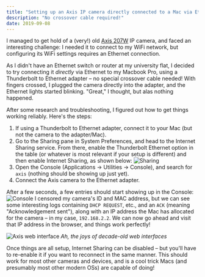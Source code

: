 ```yaml
---
title: "Setting up an Axis IP camera directly connected to a Mac via Ethernet"
description: "No crossover cable required!"
date: 2019-09-08
---
```


I managed to get hold of a (very!) old [Axis 207W](https://www.axis.com/products/axis-207w) IP camera, and faced an interesting challenge:
I needed it to connect to my WiFi network, but configuring its WiFi settings requires an Ethernet connection.

As I didn't have an Ethernet switch or router at my university flat, I decided to try connecting it _directly_ via Ethernet to my Macbook Pro, using a Thunderbolt to Ethernet adapter – no special crossover cable needed!
With fingers crossed, I plugged the camera directly into the adapter, and the Ethernet lights started blinking. "Great," I thought, but alas nothing happened.

After some research and troubleshooting, I figured out how to get things working reliably. Here's the steps:

1. If using a Thunderbolt to Ethernet adapter, connect it to your Mac (but not the camera to the adapter/Mac).
2. Go to the Sharing pane in System Preferences, and head to the Internet Sharing service. From there, enable the Thunderbolt Ethernet option in the table (or whatever is most relevant if your setup is different) and then enable Internet Sharing, as shown below:
![Sharing](/img/posts/setup-axis-camera-on-mac/sharing.png "Sharing")
3. Open the Console (Applications &rightarrow; Utilities &rightarrow; Console), and search for `axis` (nothing should be showing up just yet).
4. Connect the Axis camera to the Ethernet adapter.

After a few seconds, a few entries should start showing up in the Console:
![Console](/img/posts/setup-axis-camera-on-mac/console.png "Console")
I censored my camera's ID and MAC address, but we can see some interesting logs containing `DHCP REQUEST`, etc., and an `ACK` (meaning "Acknowledgement sent"), along with an IP address the Mac has allocated for the camera – in my case,  `192.168.2.2`. We can now go ahead and visit that IP address in the browser, and things work perfectly!

![Axis web interface](/img/posts/setup-axis-camera-on-mac/axisweb.png "Axis web interface")
_Ah, the joys of decade-old web interfaces_

Once things are all setup, Internet Sharing can be disabled – but you'll have to re-enable it if you want to reconnect in the same manner. This should work for most other cameras and devices, and is a cool trick Macs (and presumably most other modern OSs) are capable of doing!

